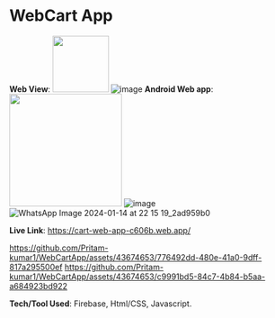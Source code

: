 # WebCart App

**Web View**:
<img src="https://github.com/Pritam-kumar1/WebCartApp/assets/43674653/9cef9b7b-8bbe-4bda-91d4-352a6c7408c2" width="100" height="100">
![image](https://github.com/Pritam-kumar1/WebCartApp/assets/43674653/9cef9b7b-8bbe-4bda-91d4-352a6c7408c2)
**Android Web app**:
<img src="https://github.com/Pritam-kumar1/WebCartApp/assets/43674653/776492dd-480e-41a0-9dff-817a295500ef" width=auto height="200">
![image](https://github.com/Pritam-kumar1/WebCartApp/assets/43674653/776492dd-480e-41a0-9dff-817a295500ef)
![WhatsApp Image 2024-01-14 at 22 15 19_2ad959b0](https://github.com/Pritam-kumar1/WebCartApp/assets/43674653/c9991bd5-84c7-4b84-b5aa-a684923bd922)

**Live Link**: 
https://cart-web-app-c606b.web.app/

https://github.com/Pritam-kumar1/WebCartApp/assets/43674653/776492dd-480e-41a0-9dff-817a295500ef
https://github.com/Pritam-kumar1/WebCartApp/assets/43674653/c9991bd5-84c7-4b84-b5aa-a684923bd922

**Tech/Tool Used**:
Firebase, Html/CSS, Javascript.



